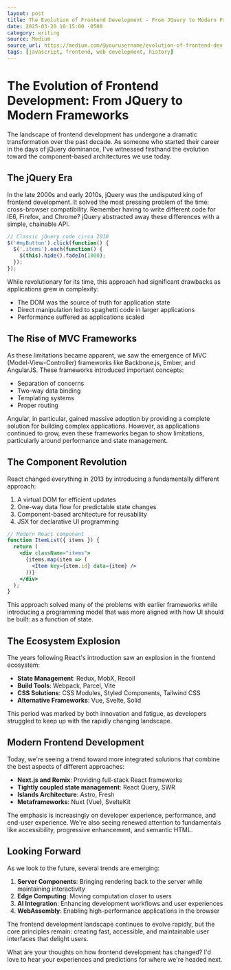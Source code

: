 ```yaml
---
layout: post
title: The Evolution of Frontend Development - From JQuery to Modern Frameworks
date: 2025-03-20 10:15:00 -0500
category: writing
source: Medium
source_url: https://medium.com/@yourusername/evolution-of-frontend-dev
tags: [javascript, frontend, web development, history]
---
```


# The Evolution of Frontend Development: From JQuery to Modern Frameworks

The landscape of frontend development has undergone a dramatic transformation over the past decade. As someone who started their career in the days of jQuery dominance, I've witnessed firsthand the evolution toward the component-based architectures we use today.

## The jQuery Era

In the late 2000s and early 2010s, jQuery was the undisputed king of frontend development. It solved the most pressing problem of the time: cross-browser compatibility. Remember having to write different code for IE6, Firefox, and Chrome? jQuery abstracted away these differences with a simple, chainable API.

```javascript
// Classic jQuery code circa 2010
$('#myButton').click(function() {
  $('.items').each(function() {
    $(this).hide().fadeIn(1000);
  });
});
```

While revolutionary for its time, this approach had significant drawbacks as applications grew in complexity:

- The DOM was the source of truth for application state
- Direct manipulation led to spaghetti code in larger applications
- Performance suffered as applications scaled

## The Rise of MVC Frameworks

As these limitations became apparent, we saw the emergence of MVC (Model-View-Controller) frameworks like Backbone.js, Ember, and AngularJS. These frameworks introduced important concepts:

- Separation of concerns
- Two-way data binding
- Templating systems
- Proper routing

Angular, in particular, gained massive adoption by providing a complete solution for building complex applications. However, as applications continued to grow, even these frameworks began to show limitations, particularly around performance and state management.

## The Component Revolution

React changed everything in 2013 by introducing a fundamentally different approach:

1. A virtual DOM for efficient updates
2. One-way data flow for predictable state changes
3. Component-based architecture for reusability
4. JSX for declarative UI programming

```jsx
// Modern React component
function ItemList({ items }) {
  return (
    <div className="items">
      {items.map(item => (
        <Item key={item.id} data={item} />
      ))}
    </div>
  );
}
```

This approach solved many of the problems with earlier frameworks while introducing a programming model that was more aligned with how UI should be built: as a function of state.

## The Ecosystem Explosion

The years following React's introduction saw an explosion in the frontend ecosystem:

- **State Management**: Redux, MobX, Recoil
- **Build Tools**: Webpack, Parcel, Vite
- **CSS Solutions**: CSS Modules, Styled Components, Tailwind CSS
- **Alternative Frameworks**: Vue, Svelte, Solid

This period was marked by both innovation and fatigue, as developers struggled to keep up with the rapidly changing landscape.

## Modern Frontend Development

Today, we're seeing a trend toward more integrated solutions that combine the best aspects of different approaches:

- **Next.js and Remix**: Providing full-stack React frameworks
- **Tightly coupled state management**: React Query, SWR
- **Islands Architecture**: Astro, Fresh
- **Metaframeworks**: Nuxt (Vue), SvelteKit

The emphasis is increasingly on developer experience, performance, and end-user experience. We're also seeing renewed attention to fundamentals like accessibility, progressive enhancement, and semantic HTML.

## Looking Forward

As we look to the future, several trends are emerging:

1. **Server Components**: Bringing rendering back to the server while maintaining interactivity
2. **Edge Computing**: Moving computation closer to users
3. **AI Integration**: Enhancing development workflows and user experiences
4. **WebAssembly**: Enabling high-performance applications in the browser

The frontend development landscape continues to evolve rapidly, but the core principles remain: creating fast, accessible, and maintainable user interfaces that delight users.

What are your thoughts on how frontend development has changed? I'd love to hear your experiences and predictions for where we're headed next.